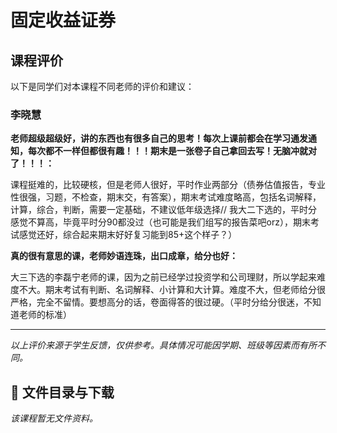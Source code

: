 # 固定收益证券

## 课程评价

以下是同学们对本课程不同老师的评价和建议：

### 李晓慧

**老师超级超级好，讲的东西也有很多自己的思考！每次上课前都会在学习通发通知，每次都不一样但都很有趣！！！期末是一张卷子自己拿回去写！无脑冲就对了！！！：**

课程挺难的，比较硬核，但是老师人很好，平时作业两部分（债券估值报告，专业性很强，习题，不检查，期末交，有答案），期末考试难度略高，包括名词解释，计算，综合，判断，需要一定基础，不建议低年级选择//    我大二下选的，平时分感觉不算高，毕竟平时分90都没过（也可能是我们组写的报告菜吧orz），期末考试感觉还好，综合起来期末好好复习能到85+这个样子？）

**真的很有意思的课，老师妙语连珠，出口成章，给分也好：**

大三下选的李磊宁老师的课，因为之前已经学过投资学和公司理财，所以学起来难度不大。期末考试有判断、名词解释、小计算和大计算。难度不大，但老师给分很严格，完全不留情。要想高分的话，卷面得答的很过硬。（平时分给分很迷，不知道老师的标准）

---

*以上评价来源于学生反馈，仅供参考。具体情况可能因学期、班级等因素而有所不同。*
## 📄 文件目录与下载

_该课程暂无文件资料。_
